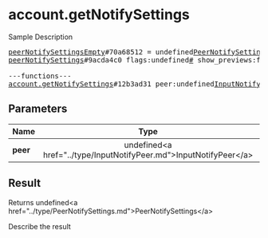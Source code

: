 # account.getNotifySettings

Sample Description

<pre>
<a href="../constructor/peerNotifySettingsEmpty">peerNotifySettingsEmpty</a>#70a68512 = undefined<a href="../type/PeerNotifySettings.md">PeerNotifySettings</a>;
<a href="../constructor/peerNotifySettings">peerNotifySettings</a>#9acda4c0 flags:undefined<a href="../type/#.md">#</a> show_previews:flags.0?<a href="../type/true.md">true</a> silent:flags.1?<a href="../type/true.md">true</a> mute_until:undefined<a href="../type/int.md">int</a> sound:undefined<a href="../type/string.md">string</a> = undefined<a href="../type/PeerNotifySettings.md">PeerNotifySettings</a>;

---functions---
<a href="../method/account.getNotifySettings.md">account.getNotifySettings</a>#12b3ad31 peer:undefined<a href="../type/InputNotifyPeer.md">InputNotifyPeer</a> = undefined<a href="../type/PeerNotifySettings.md">PeerNotifySettings</a>;
</pre>

## Parameters

| Name | Type | Description |
|------|:----:|-------------|
| **peer** | undefined&lt;a href=&#34;../type/InputNotifyPeer.md&#34;&gt;InputNotifyPeer&lt;/a&gt; | Param description |

## Result

Returns undefined&lt;a href=&#34;../type/PeerNotifySettings.md&#34;&gt;PeerNotifySettings&lt;/a&gt;

Describe the result

